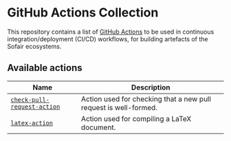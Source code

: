# GitHub Actions Collection

This repository contains a list of [GitHub Actions](https://docs.github.com/en/actions) to be used in continuous integration/deployment (CI/CD) workflows, for building artefacts of the Sofair ecosystems.

## Available actions

| Name                                                        | Description                                                      |
| ----------------------------------------------------------- | ---------------------------------------------------------------- |
| [`check-pull-request-action`](./check-pull-request-action/) | Action used for checking that a new pull request is well-formed. |
| [`latex-action`](./latex-action/)                           | Action used for compiling a LaTeX document.                      |
